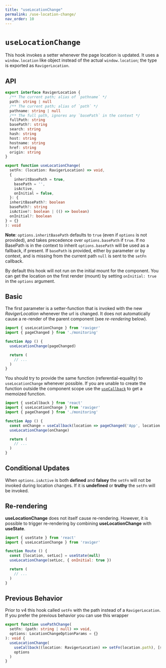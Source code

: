 ```yaml
---
title: "useLocationChange"
permalink: /use-location-change/
nav_order: 10
---
```


# `useLocationChange`

This hook invokes a setter whenever the page location is updated. It uses a `window.location` like object instead of the actual `window.location`; the type is exported as `RavigerLocation`.

## API

```typescript
export interface RavigerLocation {
  /** The current path; alias of `pathname` */
  path: string | null
  /** The current path; alias of `path` */
  pathname: string | null
  /** The full path, ignores any `basePath` in the context */
  fullPath: string
  basePath?: string
  search: string
  hash: string
  host: string
  hostname: string
  href: string
  origin: string
}

export function useLocationChange(
  setFn: (location: RavigerLocation) => void,
  {
    inheritBasePath = true,
    basePath = '',
    isActive,
    onInitial = false,
  }: {
  inheritBasePath?: boolean
  basePath?: string
  isActive?: boolean | (() => boolean)
  onInitial?: boolean
} = {}
): void
```

**Note**: `options.inheritBasePath` defaults to `true` (even if `options` is not provided), and takes precedence over `options.basePath` if `true`. If no BasePath is in the context to inherit `options.basePath` will be used as a fallback, if present. If `basePath` is provided, either by parameter or by context, and is missing from the current path `null` is sent to the `setFn` callback.

By default this hook will not run on the initial mount for the component. You can get the location on the first render (mount) by setting `onInitial: true` in the `options` argument.

## Basic

The first parameter is a setter-function that is invoked with the new *RavigerLocation* whenever the url is changed. It does not automatically cause a re-render of the parent component (see _re-rendering_ below).

```jsx
import { useLocationChange } from 'raviger'
import { pageChanged } from './monitoring'

function App () {
  useLocationChange(pageChanged)

  return (
    // ...
  )
}
```

You should try to provide the same function (referential-equality) to `useLocationChange` whenever possible. If you are unable to create the function outside the component scope use the [`useCallback`](https://reactjs.org/docs/hooks-reference.html#usecallback) to get a memoized function.

```jsx
import { useCallback } from 'react'
import { useLocationChange } from 'raviger'
import { pageChanged } from './monitoring'

function App () {
  const onChange = useCallback(location => pageChanged('App', location.path), [])
  useLocationChange(onChange)

  return (
    // ...
  )
}
```

## Conditional Updates

When `options.isActive` is both **defined** and **falsey** the `setFn` will not be invoked during location changes. If it is **undefined** or **truthy** the `setFn` will be invoked.

## Re-rendering

**useLocationChange** does not itself cause re-rendering. However, it is possible to trigger re-rendering by combining **useLocationChange** with **useState**.

```jsx
import { useState } from 'react'
import { useLocationChange } from 'raviger'

function Route () {
  const [location, setLoc] = useState(null)
  useLocationChange(setLoc, { onInitial: true })

  return (
    // ...
  )
}
```

## Previous Behavior

Prior to v4 this hook called `setFn` with the path instead of a `RavigerLocation`. If you prefer the previous behavior you can use this wrapper


```typescript
export function usePathChange(
  setFn: (path: string | null) => void,
  options: LocationChangeOptionParams = {}
): void {
  useLocationChange(
    useCallback((location: RavigerLocation) => setFn(location.path), [setFn]),
    options
  )
}
```

